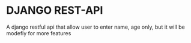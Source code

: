 # DJANGO REST-API
A django restful api that allow user to enter name, age only, but it will be modefiy for more features
